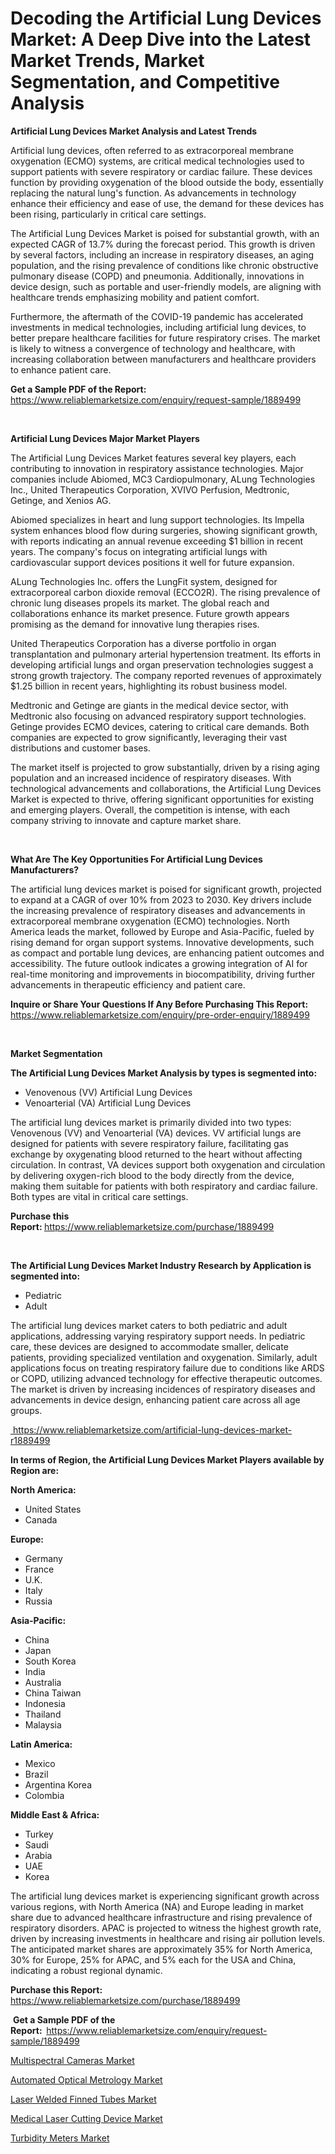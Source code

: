 <p><h1>Decoding the Artificial Lung Devices Market: A Deep Dive into the Latest Market Trends, Market Segmentation, and Competitive Analysis</h1></p><p><strong>Artificial Lung Devices Market Analysis and Latest Trends</strong></p>
<p><p>Artificial lung devices, often referred to as extracorporeal membrane oxygenation (ECMO) systems, are critical medical technologies used to support patients with severe respiratory or cardiac failure. These devices function by providing oxygenation of the blood outside the body, essentially replacing the natural lung's function. As advancements in technology enhance their efficiency and ease of use, the demand for these devices has been rising, particularly in critical care settings.</p><p>The Artificial Lung Devices Market is poised for substantial growth, with an expected CAGR of 13.7% during the forecast period. This growth is driven by several factors, including an increase in respiratory diseases, an aging population, and the rising prevalence of conditions like chronic obstructive pulmonary disease (COPD) and pneumonia. Additionally, innovations in device design, such as portable and user-friendly models, are aligning with healthcare trends emphasizing mobility and patient comfort.</p><p>Furthermore, the aftermath of the COVID-19 pandemic has accelerated investments in medical technologies, including artificial lung devices, to better prepare healthcare facilities for future respiratory crises. The market is likely to witness a convergence of technology and healthcare, with increasing collaboration between manufacturers and healthcare providers to enhance patient care.</p></p>
<p><strong>Get a Sample PDF of the Report:&nbsp;</strong> <a href="https://www.reliablemarketsize.com/enquiry/request-sample/1889499?utm_campaign=1506&utm_medium=2&utm_source=Github&utm_content=ia&utm_term=24102024&utm_id=artificial-lung-devices">https://www.reliablemarketsize.com/enquiry/request-sample/1889499</a></p>
<p>&nbsp;</p>
<p><strong>Artificial Lung Devices Major Market Players</strong></p>
<p><p>The Artificial Lung Devices Market features several key players, each contributing to innovation in respiratory assistance technologies. Major companies include Abiomed, MC3 Cardiopulmonary, ALung Technologies Inc., United Therapeutics Corporation, XVIVO Perfusion, Medtronic, Getinge, and Xenios AG.</p><p>Abiomed specializes in heart and lung support technologies. Its Impella system enhances blood flow during surgeries, showing significant growth, with reports indicating an annual revenue exceeding $1 billion in recent years. The company's focus on integrating artificial lungs with cardiovascular support devices positions it well for future expansion.</p><p>ALung Technologies Inc. offers the LungFit system, designed for extracorporeal carbon dioxide removal (ECCO2R). The rising prevalence of chronic lung diseases propels its market. The global reach and collaborations enhance its market presence. Future growth appears promising as the demand for innovative lung therapies rises.</p><p>United Therapeutics Corporation has a diverse portfolio in organ transplantation and pulmonary arterial hypertension treatment. Its efforts in developing artificial lungs and organ preservation technologies suggest a strong growth trajectory. The company reported revenues of approximately $1.25 billion in recent years, highlighting its robust business model.</p><p>Medtronic and Getinge are giants in the medical device sector, with Medtronic also focusing on advanced respiratory support technologies. Getinge provides ECMO devices, catering to critical care demands. Both companies are expected to grow significantly, leveraging their vast distributions and customer bases.</p><p>The market itself is projected to grow substantially, driven by a rising aging population and an increased incidence of respiratory diseases. With technological advancements and collaborations, the Artificial Lung Devices Market is expected to thrive, offering significant opportunities for existing and emerging players. Overall, the competition is intense, with each company striving to innovate and capture market share.</p></p>
<p>&nbsp;</p>
<p><strong>What Are The Key Opportunities For Artificial Lung Devices Manufacturers?</strong></p>
<p><p>The artificial lung devices market is poised for significant growth, projected to expand at a CAGR of over 10% from 2023 to 2030. Key drivers include the increasing prevalence of respiratory diseases and advancements in extracorporeal membrane oxygenation (ECMO) technologies. North America leads the market, followed by Europe and Asia-Pacific, fueled by rising demand for organ support systems. Innovative developments, such as compact and portable lung devices, are enhancing patient outcomes and accessibility. The future outlook indicates a growing integration of AI for real-time monitoring and improvements in biocompatibility, driving further advancements in therapeutic efficiency and patient care.</p></p>
<p><strong>Inquire or Share Your Questions If Any Before Purchasing This Report:</strong> <a href="https://www.reliablemarketsize.com/enquiry/pre-order-enquiry/1889499?utm_campaign=1506&utm_medium=2&utm_source=Github&utm_content=ia&utm_term=24102024&utm_id=artificial-lung-devices">https://www.reliablemarketsize.com/enquiry/pre-order-enquiry/1889499</a></p>
<p>&nbsp;</p>
<p><strong>Market Segmentation</strong></p>
<p><strong>The Artificial Lung Devices Market Analysis by types is segmented into:</strong></p>
<p><ul><li>Venovenous (VV) Artificial Lung Devices</li><li>Venoarterial (VA) Artificial Lung Devices</li></ul></p>
<p><p>The artificial lung devices market is primarily divided into two types: Venovenous (VV) and Venoarterial (VA) devices. VV artificial lungs are designed for patients with severe respiratory failure, facilitating gas exchange by oxygenating blood returned to the heart without affecting circulation. In contrast, VA devices support both oxygenation and circulation by delivering oxygen-rich blood to the body directly from the device, making them suitable for patients with both respiratory and cardiac failure. Both types are vital in critical care settings.</p></p>
<p><strong>Purchase this Report:&nbsp;</strong><a href="https://www.reliablemarketsize.com/purchase/1889499?utm_campaign=1506&utm_medium=2&utm_source=Github&utm_content=ia&utm_term=24102024&utm_id=artificial-lung-devices">https://www.reliablemarketsize.com/purchase/1889499</a></p>
<p>&nbsp;</p>
<p><strong>The Artificial Lung Devices Market Industry Research by Application is segmented into:</strong></p>
<p><ul><li>Pediatric</li><li>Adult</li></ul></p>
<p><p>The artificial lung devices market caters to both pediatric and adult applications, addressing varying respiratory support needs. In pediatric care, these devices are designed to accommodate smaller, delicate patients, providing specialized ventilation and oxygenation. Similarly, adult applications focus on treating respiratory failure due to conditions like ARDS or COPD, utilizing advanced technology for effective therapeutic outcomes. The market is driven by increasing incidences of respiratory diseases and advancements in device design, enhancing patient care across all age groups.</p></p>
<p><a href="https://www.reliablemarketsize.com/artificial-lung-devices-market-r1889499?utm_campaign=1506&utm_medium=2&utm_source=Github&utm_content=ia&utm_term=24102024&utm_id=artificial-lung-devices">&nbsp;https://www.reliablemarketsize.com/artificial-lung-devices-market-r1889499</a></p>
<p><strong>In terms of Region, the Artificial Lung Devices Market Players available by Region are:</strong></p>
<p>
    <p> <strong> North America: </strong>
        <ul>
            <li>United States</li>
            <li>Canada</li>
        </ul>
        </p> 
    <p> <strong> Europe: </strong>
        <ul>
            <li>Germany</li>
            <li>France</li>
            <li>U.K.</li>
            <li>Italy</li>
            <li>Russia</li>
        </ul>
        </p> 
    <p> <strong> Asia-Pacific: </strong>
        <ul>
            <li>China</li>
            <li>Japan</li>
            <li>South Korea</li>
            <li>India</li>
            <li>Australia</li>
            <li>China Taiwan</li>
            <li>Indonesia</li>
            <li>Thailand</li>
            <li>Malaysia</li>
        </ul>
        </p> 
    <p> <strong> Latin America: </strong>
        <ul>
            <li>Mexico</li>
            <li>Brazil</li>
            <li>Argentina Korea</li>
            <li>Colombia</li>
        </ul>
        </p> 
    <p> <strong> Middle East & Africa: </strong>
        <ul>
            <li>Turkey</li>
            <li>Saudi</li>
            <li>Arabia</li>
            <li>UAE</li>
            <li>Korea</li>
        </ul>
    </p>
    </p>
<p><p>The artificial lung devices market is experiencing significant growth across various regions, with North America (NA) and Europe leading in market share due to advanced healthcare infrastructure and rising prevalence of respiratory disorders. APAC is projected to witness the highest growth rate, driven by increasing investments in healthcare and rising air pollution levels. The anticipated market shares are approximately 35% for North America, 30% for Europe, 25% for APAC, and 5% each for the USA and China, indicating a robust regional dynamic.</p></p>
<p><strong>Purchase this Report: </strong><a href="https://www.reliablemarketsize.com/purchase/1889499?utm_campaign=1506&utm_medium=2&utm_source=Github&utm_content=ia&utm_term=24102024&utm_id=artificial-lung-devices">https://www.reliablemarketsize.com/purchase/1889499</a></p>
<p>&nbsp;<strong>Get a Sample PDF of the Report:&nbsp;&nbsp;</strong><a href="https://www.reliablemarketsize.com/enquiry/request-sample/1889499?utm_campaign=1506&utm_medium=2&utm_source=Github&utm_content=ia&utm_term=24102024&utm_id=artificial-lung-devices">https://www.reliablemarketsize.com/enquiry/request-sample/1889499</a></p>
<p><strong></strong></p>
<p><p><a href="https://issuu.com/reportprime-2/docs/multispectral-cameras-market-size-2_9d85bf2235d8c9?utm_campaign=1506&utm_medium=2&utm_source=Github&utm_content=ia&utm_term=24102024&utm_id=artificial-lung-devices">Multispectral Cameras Market</a></p><p><a href="https://www.linkedin.com/pulse/automated-optical-metrology-market-evolution-future-outlook-04iae?utm_campaign=1506&utm_medium=2&utm_source=Github&utm_content=ia&utm_term=24102024&utm_id=artificial-lung-devices">Automated Optical Metrology Market</a></p><p><a href="https://issuu.com/reportprime-2/docs/laser-welded-finned-tubes-market-si_10e442585c7c63?utm_campaign=1506&utm_medium=2&utm_source=Github&utm_content=ia&utm_term=24102024&utm_id=artificial-lung-devices">Laser Welded Finned Tubes Market</a></p><p><a href="https://github.com/kric8bmkinds/Market-Research-Report-List-1/blob/main/medical-laser-cutting-device-market.md?utm_campaign=1506&utm_medium=2&utm_source=Github&utm_content=ia&utm_term=24102024&utm_id=artificial-lung-devices">Medical Laser Cutting Device Market</a></p><p><a href="https://www.linkedin.com/pulse/pulse-turbidity-meters-rhythms-change-market-resonance-2024-2031-zdeme?utm_campaign=1506&utm_medium=2&utm_source=Github&utm_content=ia&utm_term=24102024&utm_id=artificial-lung-devices">Turbidity Meters Market</a></p></p>